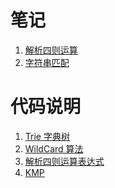 # 笔记
1. [解析四则运算]()
2. [字符串匹配]()
# 代码说明
1. [Trie 字典树](./Trie.js)
2. [WildCard 算法](./wildcard.js)
3. [解析四则运算表达式](./ast.js)
4. [KMP](./match.js)